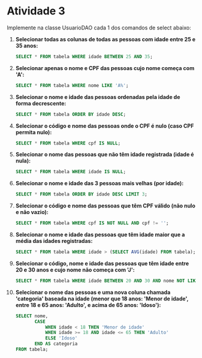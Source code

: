 # Atividade 3

Implemente na classe UsuarioDAO cada 1 dos comandos de select abaixo:

1. **Selecionar todas as colunas de todas as pessoas com idade entre 25 e 35 anos:**
   ```sql
   SELECT * FROM tabela WHERE idade BETWEEN 25 AND 35;
   ```

2. **Selecionar apenas o nome e CPF das pessoas cujo nome começa com 'A':**
   ```sql
   SELECT * FROM tabela WHERE nome LIKE 'A%';
   ```

3. **Selecionar o nome e idade das pessoas ordenadas pela idade de forma decrescente:**
   ```sql
   SELECT * FROM tabela ORDER BY idade DESC;
   ```

4. **Selecionar o código e nome das pessoas onde o CPF é nulo (caso CPF permita nulo):**
   ```sql
   SELECT * FROM tabela WHERE cpf IS NULL;
   ```

5. **Selecionar o nome das pessoas que não têm idade registrada (idade é nula):**
   ```sql
   SELECT * FROM tabela WHERE idade IS NULL;
   ```

6. **Selecionar o nome e idade das 3 pessoas mais velhas (por idade):**
   ```sql
   SELECT * FROM tabela ORDER BY idade DESC LIMIT 3;
   ```

7. **Selecionar o código e nome das pessoas que têm CPF válido (não nulo e não vazio):**
   ```sql
   SELECT * FROM tabela WHERE cpf IS NOT NULL AND cpf != '';
   ```

8. **Selecionar o nome e idade das pessoas que têm idade maior que a média das idades registradas:**
   ```sql
   SELECT * FROM tabela WHERE idade > (SELECT AVG(idade) FROM tabela);
   ```

9. **Selecionar o código, nome e idade das pessoas que têm idade entre 20 e 30 anos e cujo nome não começa com 'J':**
   ```sql
   SELECT * FROM tabela WHERE idade BETWEEN 20 AND 30 AND nome NOT LIKE 'J%';
   ```

10. **Selecionar o nome das pessoas e uma nova coluna chamada 'categoria' baseada na idade (menor que 18 anos: 'Menor de idade', entre 18 e 65 anos: 'Adulto', e acima de 65 anos: 'Idoso'):**
    ```sql
    SELECT nome,
           CASE
               WHEN idade < 18 THEN 'Menor de idade'
               WHEN idade >= 18 AND idade <= 65 THEN 'Adulto'
               ELSE 'Idoso'
           END AS categoria
    FROM tabela;
    ```
